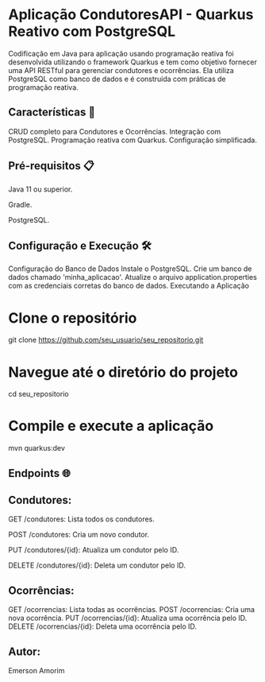 # Aplicação CondutoresAPI - Quarkus Reativo com PostgreSQL

Codificação em Java para aplicação usando programação reativa foi desenvolvida utilizando o framework Quarkus e tem como objetivo fornecer uma API RESTful para gerenciar condutores e ocorrências. Ela utiliza PostgreSQL como banco de dados e é construída com práticas de programação reativa.

## Características 🚀 

CRUD completo para Condutores e Ocorrências.
Integração com PostgreSQL.
Programação reativa com Quarkus.
Configuração simplificada.


## Pré-requisitos 📋

Java 11 ou superior.

Gradle.

PostgreSQL.

## Configuração e Execução 🛠
Configuração do Banco de Dados
Instale o PostgreSQL.
Crie um banco de dados chamado 'minha_aplicacao'.
Atualize o arquivo application.properties com as credenciais corretas do banco de dados.
Executando a Aplicação


# Clone o repositório
git clone https://github.com/seu_usuario/seu_repositorio.git

# Navegue até o diretório do projeto
cd seu_repositorio

# Compile e execute a aplicação
mvn quarkus:dev

## Endpoints 🌐 
## Condutores:

GET /condutores: Lista todos os condutores.

POST /condutores: Cria um novo condutor.

PUT /condutores/{id}: Atualiza um condutor pelo ID.

DELETE /condutores/{id}: Deleta um condutor pelo ID.

## Ocorrências:

GET /ocorrencias: Lista todas as ocorrências.
POST /ocorrencias: Cria uma nova ocorrência.
PUT /ocorrencias/{id}: Atualiza uma ocorrência pelo ID.
DELETE /ocorrencias/{id}: Deleta uma ocorrência pelo ID.



## Autor:
Emerson Amorim
